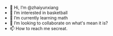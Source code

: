 - 👋 Hi, I’m @zhaiyunxiang
- 👀 I’m interested in basketball
- 🌱 I’m currently learning math
- 💞️ I’m looking to collaborate on what's mean it is?
- 📫 How to reach me secreat.

<!---
zhaiyunxiang/zhaiyunxiang is a ✨ special ✨ repository because its `README.md` (this file) appears on your GitHub profile.
You can click the Preview link to take a look at your changes.
--->
